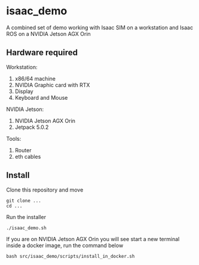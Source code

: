 # isaac_demo

A combined set of demo working with Isaac SIM on a workstation and Isaac ROS on a NVIDIA Jetson AGX Orin

## Hardware required

Workstation:

1. x86/64 machine
2. NVIDIA Graphic card with RTX
3. Display
4. Keyboard and Mouse

NVIDIA Jetson:

1. NVIDIA Jetson AGX Orin
2. Jetpack 5.0.2

Tools:

1. Router
2. eth cables

## Install

Clone this repository and move

```console
git clone ...
cd ...
```

Run the installer

```console
./isaac_demo.sh
```

If you are on NVIDIA Jetson AGX Orin you will see start a new terminal inside a docker image, run the command below

```console
bash src/isaac_demo/scripts/install_in_docker.sh
```
